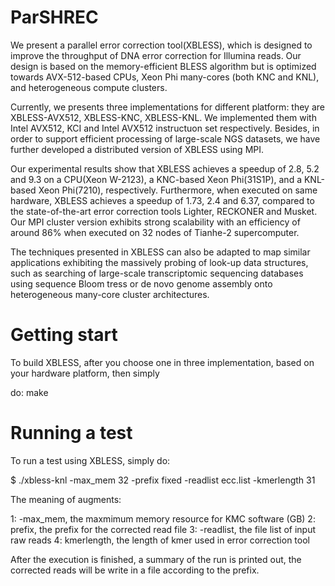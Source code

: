 # ParSHREC

We present a parallel error correction tool(XBLESS), which is designed to improve the throughput of DNA error correction for Illumina reads. Our design is based on the memory-efficient BLESS algorithm but is optimized towards AVX-512-based CPUs, Xeon Phi many-cores (both KNC and KNL), and heterogeneous compute clusters.

Currently, we presents three implementations for different platform: they are XBLESS-AVX512, XBLESS-KNC, XBLESS-KNL. We implemented them with Intel AVX512, KCI and Intel AVX512 instructuon set respectively. Besides, in order to support efficient processing of large-scale NGS datasets, we have further developed a distributed version of XBLESS using MPI. 

Our experimental results show that XBLESS achieves a speedup of 2.8, 5.2 and 9.3 on a CPU(Xeon W-2123), a KNC-based Xeon Phi(31S1P), and a KNL-based Xeon Phi(7210), respectively. Furthermore, when executed on same hardware, XBLESS achieves a speedup of 1.73, 2.4 and 6.37, compared to the state-of-the-art error correction tools Lighter, RECKONER and Musket. Our MPI cluster version exhibits strong scalability with an efficiency of around 86% when executed on 32 nodes of Tianhe-2 supercomputer.

The techniques presented in XBLESS can also be adapted to map similar applications exhibiting the massively probing of look-up data structures, such as searching of large-scale transcriptomic sequencing databases using sequence Bloom tress or de novo genome assembly onto heterogeneous many-core cluster architectures.


# Getting start

To build XBLESS, after you choose one in three implementation, based on your hardware platform, then simply

do: make

# Running a test 

To run a test using XBLESS, simply do:

$  ./xbless-knl -max_mem 32 -prefix fixed -readlist ecc.list -kmerlength 31

The meaning of augments:

1: -max_mem, the maxmimum memory resource for KMC software (GB)
2: prefix, the prefix for the corrected read file
3: -readlist, the file list of input raw reads
4: kmerlength, the length of kmer used in error correction tool

After the execution is finished, a summary of the run is printed out, the corrected reads will be write in a file according to the prefix.
